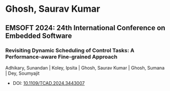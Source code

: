 # Ghosh, Saurav Kumar

## EMSOFT 2024: 24th International Conference on Embedded Software

### Revisiting Dynamic Scheduling of Control Tasks: A Performance-aware Fine-grained Approach
Adhikary, Sunandan | Koley, Ipsita | Ghosh, Saurav Kumar | Ghosh, Sumana | Dey, Soumyajit
* DOI: [10.1109/TCAD.2024.3443007](https://doi.org/10.1109/TCAD.2024.3443007)

